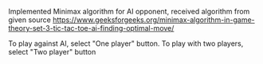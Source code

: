 Implemented Minimax algorithm for AI opponent, received algorithm from given source https://www.geeksforgeeks.org/minimax-algorithm-in-game-theory-set-3-tic-tac-toe-ai-finding-optimal-move/ 

To play against AI, select "One player" button. To play with two players, select "Two player" button
